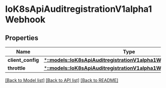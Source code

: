 # IoK8sApiAuditregistrationV1alpha1Webhook

## Properties
Name | Type | Description | Notes
------------ | ------------- | ------------- | -------------
**client_config** | [***::models::IoK8sApiAuditregistrationV1alpha1WebhookClientConfig**](io.k8s.api.auditregistration.v1alpha1.WebhookClientConfig.md) |  | 
**throttle** | [***::models::IoK8sApiAuditregistrationV1alpha1WebhookThrottleConfig**](io.k8s.api.auditregistration.v1alpha1.WebhookThrottleConfig.md) |  | [optional] 

[[Back to Model list]](../README.md#documentation-for-models) [[Back to API list]](../README.md#documentation-for-api-endpoints) [[Back to README]](../README.md)


